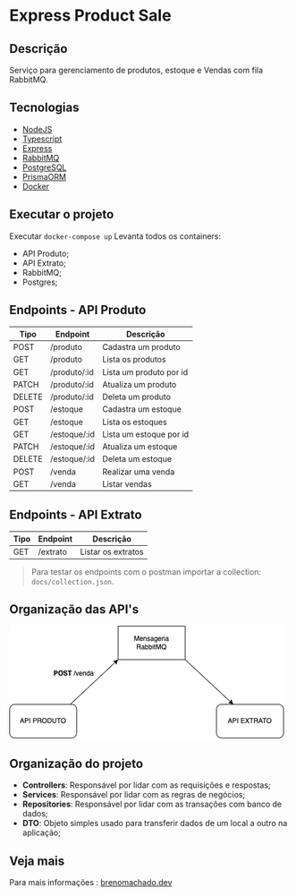 # Express Product Sale 

## Descrição
Serviço para gerenciamento de produtos, estoque e Vendas com fila RabbitMQ.

## Tecnologias
* [NodeJS](https://nodejs.org/)
* [Typescript](https://www.typescriptlang.org/)
* [Express](https://expressjs.com/)
* [RabbitMQ](https://www.rabbitmq.com/)
* [PostgreSQL](https://www.postgresql.org/)
* [PrismaORM](https://www.prisma.io/)
* [Docker](https://www.docker.com/)

## Executar o projeto

Executar ```docker-compose up```  Levanta todos os containers:
- API Produto;
- API Extrato;
- RabbitMQ;
- Postgres;

## Endpoints - API Produto

| Tipo | Endpoint | Descrição |
| --- | --- | --- |
| POST | /produto | Cadastra um produto |
| GET | /produto | Lista os produtos |
| GET | /produto/:id | Lista um produto por id |
| PATCH | /produto/:id | Atualiza um produto |
| DELETE | /produto/:id | Deleta um produto |  
| POST | /estoque | Cadastra um estoque |
| GET | /estoque | Lista os estoques |
| GET | /estoque/:id | Lista um estoque por id |
| PATCH | /estoque/:id | Atualiza um estoque |
| DELETE | /estoque/:id | Deleta um estoque |
| POST | /venda | Realizar uma venda |
| GET | /venda | Listar vendas |

## Endpoints - API Extrato
| Tipo | Endpoint | Descrição |
| --- | --- | --- |
| GET | /extrato | Listar os extratos |

> Para testar os endpoints com o postman importar a collection: ```docs/collection.json```. 
  

## Organização das API's
![API](docs/architecture.png)


## Organização do projeto
* **Controllers**: Responsável por lidar com as requisições e respostas;  
* **Services**: Responsável por lidar com as regras de negócios;  
* **Repositories**: Responsável por lidar com as transações com banco de dados;  
* **DTO**: Objeto simples usado para transferir dados de um local a outro na aplicação;  

## Veja mais
Para mais informações : [brenomachado.dev](https://brenomachado.dev)
